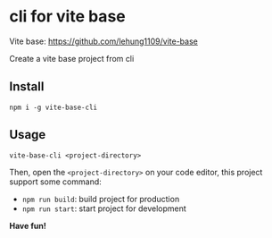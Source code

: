 # cli for vite base

Vite base: https://github.com/lehung1109/vite-base

Create a vite base project from cli

## Install

```npm i -g vite-base-cli```

## Usage

```vite-base-cli <project-directory>```

Then, open the ```<project-directory>``` on your code editor, this project support some command:

- ```npm run build```: build project for production
- ```npm run start```: start project for development

**Have fun!**
